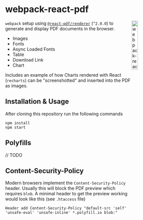 # webpack-react-pdf

<img align="right" src="https://github.com/tobua/webpack-react-pdf/raw/master/src/logo.png" width="20%" alt="webpack-react-pdf" />

`webpack` setup using [`@react-pdf/renderer`](https://react-pdf.org) (`^2.0.0`) to generate and display PDF
documents in the browser.

- Images
- Fonts
- Async Loaded Fonts
- Table
- Download Link
- Chart

Includes an example of how Charts rendered with
React (`recharts`) can be "screenshotted" and inserted into the PDF as images.

## Installation & Usage

After cloning this repository run the following commands

```
npm install
npm start
```

## Polyfills

// TODO

## Content-Security-Policy

Modern browsers implement the `Content-Security-Policy` header. Usually this
will block the PDF preview which requires `blob`. A minimal header to get the
preview working would look like this (see `.htaccess` file)

```
Header add Content-Security-Policy "default-src 'self' 'unsafe-eval' 'unsafe-inline' *.polyfill.io blob:"
```
